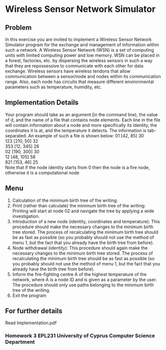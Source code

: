 # Wireless Sensor Network Simulator

## Problem
In this exercise you are invited to implement a Wireless Sensor Network Simulator program for the exchange and management of information within such a network. A Wireless Sensor Network (WSN) is a set of computing units with limited computing power and low memory. WSN can be placed in a forest, factories, etc. by dispersing the wireless sensors in such a way that they are repossessive to communicate with each other for data exchange. Wireless sensors have wireless tendons that allow communication between a sensor/node and nodes within its communication range. Also, each node has circuits that measure different environmental parameters such as temperature, humidity, etc.


## Implementation Details 
Your program should take as an argument [in the command line), the value of d, and the name of a file that contains node elements. Each line in the file will contain information about a node and more specifically its identity, the coordinates it is at, and the temperature it detects. The information is tab-separated. An example of such a file is shown below: 
01 [42, 85] 30 <br />123 [210, 50] 32 <br />353 [12, 345] 28 <br />02 [190, 300] 30 <br />12 [48, 105] 58 <br />821 [153, 46] 25 <br />Note that if the node identity starts from 0 then the node is a fire node, otherwise it is a computational node

## Menu
1. Calculation of the minimum birth tree of the writing. 
2. Print (rather than calculate) the minimum birth tree of the writing: Printing will start at node 02 and navigate the tree by applying a wide investigation.
 3. Introduction of a new node (identity, coordinates and temperature): This procedure should make the necessary changes to the minimum birth tree stored. The process of recalculating the minimum birth tree should be as fast as possible (so you probably should not use the method of menu 1, but the fact that you already have the birth tree from before). 
 4. Node withdrawal (identity): This procedure should again make the necessary changes to the minimum birth tree stored. The process of recalculating the minimum birth tree should be as fast as possible (so you probably should not use the method of menu 1, but the fact that you already have the birth tree from before). 
 5. Inform the fire-fighting centre A of the highest temperature of the network, where A is a node ID and is given as a parameter by the user. The procedure should only use paths belonging to the minimum birth tree of the writing. 
 6. Exit the program 

## For further details
Read Implementation.pdf
### Homework 3 EPL231 University of Cyprus Computer Science Department

